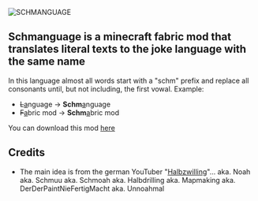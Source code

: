 ![SCHMANGUAGE](https://cdn.modrinth.com/data/nil6AB6l/images/172d01f18b753fe008f90cd6f26b523ed23d0d22.png)

Schmanguage is a minecraft fabric mod that translates literal texts to the joke language with the same name
---

In this language almost all words start with a "schm" prefix and replace all consonants until, but not including, the first vowal.
Example:
 - ~~L~~<u>a</u>nguage → **Schm**<u>a</u>nguage
 - ~~F~~<u>a</u>bric mod → **Schm**<u>a</u>bric mod

 You can download this mod [here](https://modrinth.com/mod/schmanguage)

## Credits

- The main idea is from the german YouTuber "[Halbzwilling](https://youtube.com/@halbzwilling)"... aka. Noah aka. Schmuu aka. Schmoah aka. Halbdrilling aka. Mapmaking aka. DerDerPaintNieFertigMacht aka. Unnoahmal
